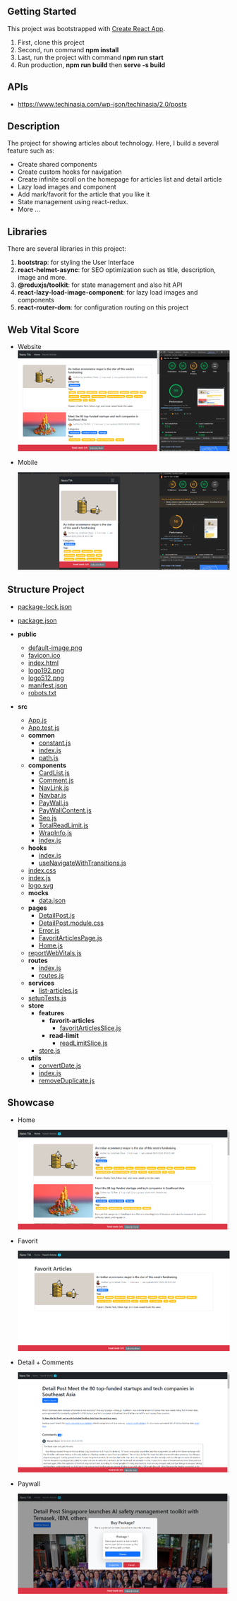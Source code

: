 ## Getting Started

This project was bootstrapped with [Create React App](https://github.com/facebook/create-react-app).

1. First, clone this project
2. Second, run command **npm install**
3. Last, run the project with command **npm run start**
4. Run production, **npm run build** then **serve -s build**

## APIs

* https://www.techinasia.com/wp-json/techinasia/2.0/posts

## Description

The project for showing articles about technology. Here, I build a several feature such as:

* Create shared components
* Create custom hooks for navigation
* Create infinite scroll on the homepage for articles list and detail article
* Lazy load images and component
* Add mark/favorit for the article that you like it
* State management using react-redux.
* More ...

## Libraries

There are several libraries in this project:

1. **bootstrap**: for styling the User Interface
2. **react-helmet-async**: for SEO optimization such as title, description, image and more.
3. **@reduxjs/toolkit**: for state management and also hit API
4. **react-lazy-load-image-component**: for lazy load images and components
5. **react-router-dom**: for configuration routing on this project

## Web Vital Score

* Website![1717323985991](image/README/1717323985991.png)
* Mobile

  ![1717324033894](image/README/1717324033894.png)

## Structure Project

- [package\-lock.json](package-lock.json)
- [package.json](package.json)
- __public__

  - [default\-image.png](public/default-image.png)
  - [favicon.ico](public/favicon.ico)
  - [index.html](public/index.html)
  - [logo192.png](public/logo192.png)
  - [logo512.png](public/logo512.png)
  - [manifest.json](public/manifest.json)
  - [robots.txt](public/robots.txt)
- __src__

  - [App.js](src/App.js)
  - [App.test.js](src/App.test.js)
  - __common__
    - [constant.js](src/common/constant.js)
    - [index.js](src/common/index.js)
    - [path.js](src/common/path.js)
  - __components__
    - [CardList.js](src/components/CardList.js)
    - [Comment.js](src/components/Comment.js)
    - [NavLink.js](src/components/NavLink.js)
    - [Navbar.js](src/components/Navbar.js)
    - [PayWall.js](src/components/PayWall.js)
    - [PayWallContent.js](src/components/PayWallContent.js)
    - [Seo.js](src/components/Seo.js)
    - [TotalReadLimit.js](src/components/TotalReadLimit.js)
    - [WrapInfo.js](src/components/WrapInfo.js)
    - [index.js](src/components/index.js)
  - __hooks__
    - [index.js](src/hooks/index.js)
    - [useNavigateWithTransitions.js](src/hooks/useNavigateWithTransitions.js)
  - [index.css](src/index.css)
  - [index.js](src/index.js)
  - [logo.svg](src/logo.svg)
  - __mocks__
    - [data.json](src/mocks/data.json)
  - __pages__
    - [DetailPost.js](src/pages/DetailPost.js)
    - [DetailPost.module.css](src/pages/DetailPost.module.css)
    - [Error.js](src/pages/Error.js)
    - [FavoritArticlesPage.js](src/pages/FavoritArticlesPage.js)
    - [Home.js](src/pages/Home.js)
  - [reportWebVitals.js](src/reportWebVitals.js)
  - __routes__
    - [index.js](src/routes/index.js)
    - [routes.js](src/routes/routes.js)
  - __services__
    - [list\-articles.js](src/services/list-articles.js)
  - [setupTests.js](src/setupTests.js)
  - __store__
    - __features__
      - __favorit\-articles__
        - [favoritArticlesSlice.js](src/store/features/favorit-articles/favoritArticlesSlice.js)
      - __read\-limit__
        - [readLimitSlice.js](src/store/features/read-limit/readLimitSlice.js)
    - [store.js](src/store/store.js)
  - __utils__
    - [convertDate.js](src/utils/convertDate.js)
    - [index.js](src/utils/index.js)
    - [removeDuplicate.js](src/utils/removeDuplicate.js)

## Showcase

* Home

  ![1717324145927](image/README/1717324145927.png)
* Favorit

  ![1717324136212](image/README/1717324136212.png)
* Detail + Comments

  ![1717324164202](image/README/1717324164202.png)
* Paywall

  ![1717324196765](image/README/1717324196765.png)

